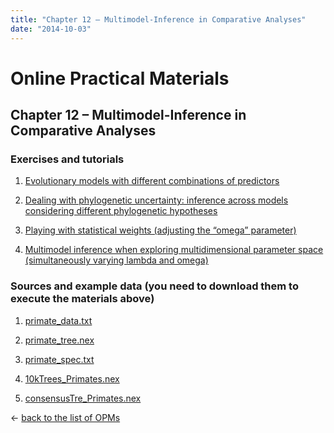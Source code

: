```yaml
---
title: "Chapter 12 – Multimodel-Inference in Comparative Analyses"
date: "2014-10-03"
---
```


# **Online Practical Materials**

## Chapter 12 – Multimodel-Inference in Comparative Analyses

### Exercises and tutorials

1) [Evolutionary models with different combinations of predictors](http://www.mpcm-evolution.com/practice/online-practical-material-chapter-12/chapter-12-1-evolutionary-models-different-combinations-predictors "Chapter 12: 1 Evolutionary models with different combinations of predictors")

2) [Dealing with phylogenetic uncertainty: inference across models considering different phylogenetic hypotheses](http://www.mpcm-evolution.com/practice/online-practical-material-chapter-12/chapter-12-2-dealing-phylogenetic-uncertainty-inference-across-models-considering-different-phylogenetic-hypotheses "Chapter 12: 2 Dealing with phylogenetic uncertainty: inference across models considering different phylogenetic hypotheses")

3) [Playing with statistical weights (adjusting the “omega” parameter)](http://www.mpcm-evolution.com/practice/online-practical-material-chapter-12/chapter-12-3-playing-statistical-weights-adjusting-omega-parameter "Chapter 12: 3 Playing with statistical weights (adjusting the “omega” parameter)")

4) [Multimodel inference when exploring multidimensional parameter space (simultaneously varying lambda and omega)](http://www.mpcm-evolution.com/practice/online-practical-material-chapter-12/chapter-12-4-multimodel-inference-exploring-multidimensional-parameter-space-simultaneously-varying-lambda-omega "Chapter 12: 4 Multimodel inference when exploring multidimensional parameter space (simultaneously varying lambda and omega)")

### Sources and example data (you need to download them to execute the materials above)

1) [primate\_data.txt](http://mpcm-evolution.com/OPM/Chapter12_OPM/download/primate_data.txt "primate_data.txt")

2) [primate\_tree.nex](http://mpcm-evolution.com/OPM/Chapter12_OPM/download/primate_tree.nex "primate_tree.nex")

3) [primate\_spec.txt](http://mpcm-evolution.com/OPM/Chapter12_OPM/download/primate_spec.txt "primate_spec.txt")

4) [10kTrees\_Primates.nex](http://mpcm-evolution.com/OPM/Chapter12_OPM/download/10kTrees_Primates.nex "10kTrees_Primates.nex")

5) [consensusTre\_Primates.nex](http://mpcm-evolution.com/OPM/Chapter12_OPM/download/consensusTre_Primates.nex "consensusTre_Primates.nex")

← [back to the list of OPMs](http://www.mpcm-evolution.com/practice "Practice")
